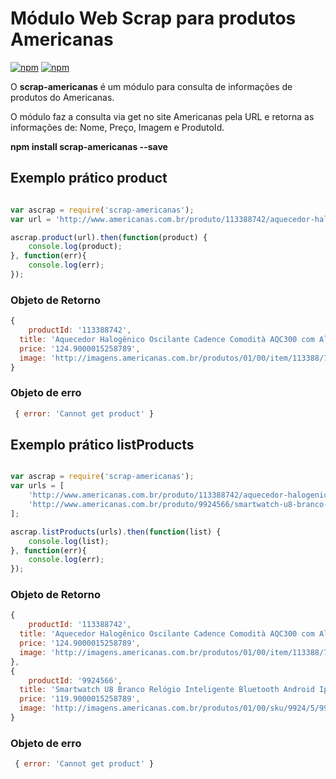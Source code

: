 # Módulo Web Scrap para produtos Americanas

[![npm](https://img.shields.io/npm/v/scrap-americanas.svg)](https://www.npmjs.com/package/scrap-americanas)
[![npm](https://img.shields.io/npm/dm/scrap-americanas.svg)](https://www.npmjs.com/package/scrap-americanas)

O **scrap-americanas** é um módulo para consulta de informações de produtos do Americanas.

O módulo faz a consulta via get no site Americanas pela URL e retorna as informações de: Nome, Preço, Imagem e ProdutoId.

**npm install scrap-americanas --save**

## Exemplo prático product

```js

var ascrap = require('scrap-americanas');
var url = 'http://www.americanas.com.br/produto/113388742/aquecedor-halogenico-oscilante-cadence-comodita-aqc300-com-alca-para-transporte';

ascrap.product(url).then(function(product) {
	console.log(product);
}, function(err){
	console.log(err);
});
```

### Objeto de Retorno

```js
{
	productId: '113388742',
  title: 'Aquecedor Halogênico Oscilante Cadence Comodità AQC300 com Alça para Transporte',
  price: '124.9000015258789',
  image: 'http://imagens.americanas.com.br/produtos/01/00/item/113388/7/113388742SZ.jpg'
}
```

### Objeto de erro

```js
 { error: 'Cannot get product' }
```

## Exemplo prático listProducts

```js

var ascrap = require('scrap-americanas');
var urls = [
	'http://www.americanas.com.br/produto/113388742/aquecedor-halogenico-oscilante-cadence-comodita-aqc300-com-alca-para-transporte',
	'http://www.americanas.com.br/produto/9924566/smartwatch-u8-branco-relogio-inteligente-bluetooth-android-iphone'
];

ascrap.listProducts(urls).then(function(list) {
	console.log(list);
}, function(err){
	console.log(err);
});
```

### Objeto de Retorno

```js
{
	productId: '113388742',
  title: 'Aquecedor Halogênico Oscilante Cadence Comodità AQC300 com Alça para Transporte',
  price: '124.9000015258789',
  image: 'http://imagens.americanas.com.br/produtos/01/00/item/113388/7/113388742SZ.jpg'
},
{
	productId: '9924566',
  title: 'Smartwatch U8 Branco Relógio Inteligente Bluetooth Android Iphone',
  price: '119.9000015258789',
  image: 'http://imagens.americanas.com.br/produtos/01/00/sku/9924/5/9924561SZ.jpg'
}

```

### Objeto de erro

```js
 { error: 'Cannot get product' }
```
